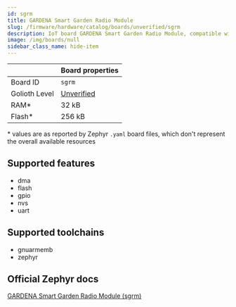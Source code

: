 ```yaml
---
id: sgrm
title: GARDENA Smart Garden Radio Module
slug: /firmware/hardware/catalog/boards/unverified/sgrm
description: IoT board GARDENA Smart Garden Radio Module, compatible with Golioth at unverified level.
image: /img/boards/null
sidebar_class_name: hide-item
---
```


[//]: # (This is an auto-generated file, do not edit! Changes to it will be lost upon re-generation)



|                | Board properties     |
| -------------  | -------------------- |
| Board ID       | `sgrm` |
| Golioth Level  | [Unverified](/firmware/hardware#unverified-boards) |
| RAM*           | 32 kB |
| Flash*         | 256 kB |

\* values are as reported by Zephyr `.yaml` board files, which don't represent the overall available resources



## Supported features

* dma
* flash
* gpio
* nvs
* uart

## Supported toolchains

* gnuarmemb
* zephyr

## Official Zephyr docs

[GARDENA Smart Garden Radio Module (sgrm)](https://docs.zephyrproject.org/latest/boards/gardena/sgrm/doc/index.html)
